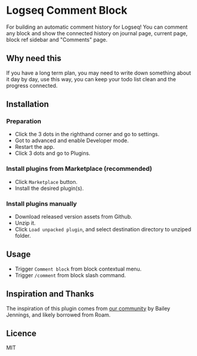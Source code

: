 # Logseq Comment Block

For building an automatic comment history for Logseq! You can comment any block and show the connected history on journal page, current page, block ref sidebar and "Comments" page.

## Why need this

If you have a long term plan, you may need to write down something about it day by day, use this way, you can keep your todo list clean and the progress connected.

## Installation

### Preparation

* Click the 3 dots in the righthand corner and go to settings.
* Got to advanced and enable Developer mode.
* Restart the app.
* Click 3 dots and go to Plugins.

### Install plugins from Marketplace (recommended)

* Click `Marketplace` button.
* Install the desired plugin(s).

### Install plugins manually

* Download released version assets from Github.
* Unzip it.
* Click `Load unpacked plugin`, and select destination directory to unziped folder.

## Usage

* Trigger `Comment block` from block contextual menu.
* Trigger `/comment` from block slash command.

## Inspiration and Thanks

The inspiration of this plugin comes from [our community](https://discord.com/channels/725182569297215569/915076465027055656/915226549857435709) by Bailey Jennings, and likely borrowed from Roam.

## Licence

MIT
